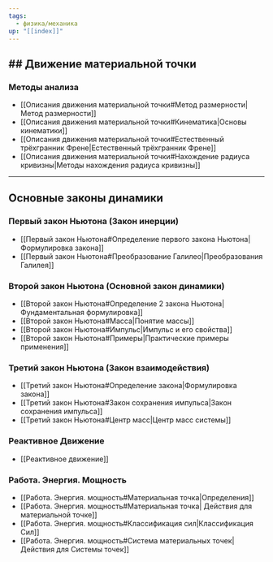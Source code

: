 ```yaml
---
tags:
  - физика/механика
up: "[[index]]"
---
```

## ## Движение материальной точки
### Методы анализа
- [[Описания движения материальной точки#Метод размерности|Метод размерности]]
- [[Описания движения материальной точки#Кинематика|Основы кинематики]]
- [[Описания движения материальной точки#Естественный трёхгранник Френе|Естественный трёхгранник Френе]]
- [[Описания движения материальной точки#Нахождение радиуса кривизны|Методы нахождения радиуса кривизны]]

---

## Основные законы динамики

### Первый закон Ньютона (Закон инерции)
- [[Первый закон Ньютона#Определение первого закона Ньютона|Формулировка закона]]
- [[Первый закон Ньютона#Преобразование Галилео|Преобразования Галилея]]

### Второй закон Ньютона (Основной закон динамики)
- [[Второй закон Ньютона#Определение 2 закона Ньютона|Фундаментальная формулировка]]
- [[Второй закон Ньютона#Масса|Понятие массы]]
- [[Второй закон Ньютона#Импульс|Импульс и его свойства]]
- [[Второй закон Ньютона#Примеры|Практические примеры применения]]

### Третий закон Ньютона (Закон взаимодействия)
- [[Третий закон Ньютона#Определение закона|Формулировка закона]]
- [[Третий закон Ньютона#Закон сохранения импульса|Закон сохранения импульса]]
- [[Третий закон Ньютона#Центр масс|Центр масс системы]]

### Реактивное Движение
- [[Реактивное движение]]

### Работа. Энергия. Мощность
- [[Работа. Энергия. мощность#Материальная точка|Определения]]
- [[Работа. Энергия. мощность#Материальная точка| Действия для материальной точке]]
- [[Работа. Энергия. мощность#Классификация сил|Классификация Сил]]
- [[Работа. Энергия. мощность#Система материальных точек|Действия для Системы точек]]
